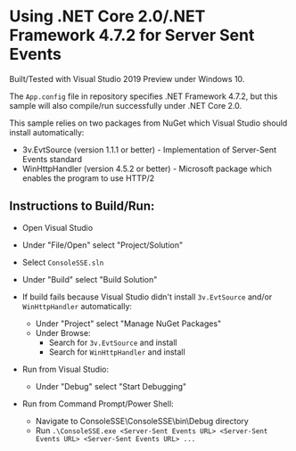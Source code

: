 # Using .NET Core 2.0/.NET Framework 4.7.2 for Server Sent Events

Built/Tested with Visual Studio 2019 Preview under Windows 10.

The `App.config` file in repository specifies .NET Framework 4.7.2, but this sample will also compile/run successfully under .NET Core 2.0.

This sample relies on two packages from NuGet which Visual Studio should install automatically:
- 3v.EvtSource (version 1.1.1 or better) - Implementation of Server-Sent Events standard
- WinHttpHandler (version 4.5.2 or better) - Microsoft package which enables the program to use HTTP/2

## Instructions to Build/Run:
- Open Visual Studio
- Under "File/Open" select "Project/Solution"
- Select `ConsoleSSE.sln`
- Under "Build" select "Build Solution"
- If build fails because Visual Studio didn't install `3v.EvtSource` and/or `WinHttpHandler` automatically:
    - Under "Project" select "Manage NuGet Packages"
    - Under Browse:
        - Search for `3v.EvtSource` and install
        - Search for `WinHttpHandler` and install
    
- Run from Visual Studio:
    - Under "Debug" select "Start Debugging"
- Run from Command Prompt/Power Shell:
    - Navigate to ConsoleSSE\ConsoleSSE\bin\Debug directory
    - Run `.\ConsoleSSE.exe <Server-Sent Events URL> <Server-Sent Events URL> <Server-Sent Events URL> ...`
